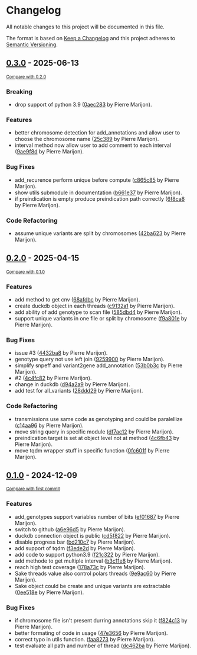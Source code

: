# Changelog

All notable changes to this project will be documented in this file.

The format is based on [Keep a Changelog](http://keepachangelog.com/en/1.0.0/)
and this project adheres to [Semantic Versioning](http://semver.org/spec/v2.0.0.html).

<!-- insertion marker -->
## [0.3.0](https://github.com/SeqOIA-IT/sake_request/releases/tag/0.3.0) - 2025-06-13

<small>[Compare with 0.2.0](https://github.com/SeqOIA-IT/sake_request/compare/0.2.0...0.3.0)</small>

### Breaking

- drop support of python 3.9 ([0aec283](https://github.com/SeqOIA-IT/sake_request/commit/0aec283e1bc6b78c166461b46ed6bfd307ed52fa) by Pierre Marijon).

### Features

- better chromosome detection for add\_annotations and allow user to choose the chromosome name ([25c389](https://github.com/SeqOIA-IT/sake_request/commit/25c38981d091e7a936e10b3a642d66309b278653) by Pierre Marijon).
- interval method now allow user to add comment to each interval ([9ae9f8d](https://github.com/SeqOIA-IT/sake_request/commit/9ae9f8d21939372a3a6abf2190e12339db6d7189) by Pierre Marijon).

### Bug Fixes

- add\_recurence perform unique before compute ([c865c85](https://github.com/SeqOIA-IT/sake_request/commit/c865c85d450b2e28e1c4c4419fb061601b8b61e9) by Pierre Marijon).
- show utils submodule in documentation ([b661e37](https://github.com/SeqOIA-IT/sake_request/commit/b661e37f4e9b5a11eb6a302f5dd4c3d3f6cab73a) by Pierre Marijon).
- if preindication is empty produce preindication path correctly ([6f8ca8](https://github.com/SeqOIA-IT/sake_request/commit/6f8ca83ea117e62621fc701a6761f0b5c543b2ae) by Pierre Marijon).

### Code Refactoring

- assume unique variants are split by chromosomes ([42ba623](https://github.com/SeqOIA-IT/sake_request/commit/42ba6236a655988be27a05d2d04b281773aa9d54) by Pierre Marijon).

## [0.2.0](https://github.com/SeqOIA-IT/sake_request/releases/tag/0.2.0) - 2025-04-15

<small>[Compare with 0.1.0](https://github.com/SeqOIA-IT/sake_request/compare/0.1.0...0.2.0)</small>

### Features

- add method to get cnv ([68afdbc](https://github.com/SeqOIA-IT/sake_request/commit/68afdbcd03895aabf225d496ceb1660a76745ee2) by Pierre Marijon).
- create duckdb object in each threads ([c9132a1](https://github.com/SeqOIA-IT/sake_request/commit/c9132a1156f7a325662f34e7f0c8270066918b79) by Pierre Marijon).
- add ability of add genotype to scan file ([585dbd4](https://github.com/SeqOIA-IT/sake_request/commit/585dbd4cf7c2dc7380621b4597806e831da12781) by Pierre Marijon).
- support unique variants in one file or split by chromosome ([f9a801e](https://github.com/SeqOIA-IT/sake_request/commit/f9a801e6a1f0ba34c26fae5815859cae9af9ffac) by Pierre Marijon).

### Bug Fixes

- issue #3 ([4432ba8](https://github.com/SeqOIA-IT/sake_request/commit/4432ba83caff08d4b1eedeece2508653730f15af) by Pierre Marijon).
- genotype query not use left join ([9259900](https://github.com/SeqOIA-IT/sake_request/commit/925990075108e4cd009e34617cb2db23ee8787e7) by Pierre Marijon).
- simplify snpeff and variant2gene add_annotation ([53b0b3c](https://github.com/SeqOIA-IT/sake_request/commit/53b0b3c8ac1ea401ee53589c73973c56e76e08e3) by Pierre Marijon).
- #2 ([4c4fc82](https://github.com/SeqOIA-IT/sake_request/commit/4c4fc8206574a8b2e1ca767ce6b10f3482cff0d2) by Pierre Marijon).
- change in duckdb ([d94a2a9](https://github.com/SeqOIA-IT/sake_request/commit/d94a2a941de57e414b57a88dd1541506da9944e9) by Pierre Marijon).
- add test for all_variants ([28ddd29](https://github.com/SeqOIA-IT/sake_request/commit/28ddd295c2d035d59087759c81849c25109990d9) by Pierre Marijon).

### Code Refactoring

- transmissions use same code as genotyping and could be paralellize ([c14aa96](https://github.com/SeqOIA-IT/sake_request/commit/c14aa9678056f2eb4e9f7913819303ae99338334) by Pierre Marijon).
- move string query in specific module ([df7ac12](https://github.com/SeqOIA-IT/sake_request/commit/df7ac12ed3ff233d53e358e5e0b6419440620595) by Pierre Marijon).
- preindication target is set at object level not at method ([4c6fb43](https://github.com/SeqOIA-IT/sake_request/commit/4c6fb431703aa54a5bf0a874f0bf2622d01e82ca) by Pierre Marijon).
- move tqdm wrapper stuff in specific function ([0fc601f](https://github.com/SeqOIA-IT/sake_request/commit/0fc601f60588f2a730079ce0b5ed702b19d60920) by Pierre Marijon).

## [0.1.0](https://github.com/SeqOIA-IT/sake_request/releases/tag/0.1.0) - 2024-12-09

<small>[Compare with first commit](https://github.com/SeqOIA-IT/sake_request/compare/e371f8faefbd6a9ef16ece3cdfaabf9091bfdb2a...0.1.0)</small>

### Features

- add_genotypes support variables number of bits ([ef01687](https://github.com/SeqOIA-IT/sake_request/commit/ef01687b0f9cf534cda033ec5105f9ed29b00cbd) by Pierre Marijon).
- switch to github ([a6e96d5](https://github.com/SeqOIA-IT/sake_request/commit/a6e96d590df3976518091664269bab9b03fd1809) by Pierre Marijon).
- duckdb connection object is public ([cd5f822](https://github.com/SeqOIA-IT/sake_request/commit/cd5f8221027b56d0d55ec0ccd36f29ba9f0c6361) by Pierre Marijon).
- disable progress bar ([bd210c7](https://github.com/SeqOIA-IT/sake_request/commit/bd210c7c29cf567b428b2520d99599a4b5160357) by Pierre Marijon).
- add support of tqdm ([f3ede2d](https://github.com/SeqOIA-IT/sake_request/commit/f3ede2d1c4475fdf4d5ab71c82cd7b9a06198a3f) by Pierre Marijon).
- add code to support python3.9 ([f21c322](https://github.com/SeqOIA-IT/sake_request/commit/f21c3223c39c84ba6d8c0b70aecc2fe9e9da195d) by Pierre Marijon).
- add methode to get multiple interval ([b3c11e8](https://github.com/SeqOIA-IT/sake_request/commit/b3c11e883c2c8f3e994df203604593102a36f9a3) by Pierre Marijon).
- reach high test coverage ([178a73c](https://github.com/SeqOIA-IT/sake_request/commit/178a73c1ebcfe8e93f467193d84508b4055a9860) by Pierre Marijon).
- Sake threads value also control polars threads ([9e9ac60](https://github.com/SeqOIA-IT/sake_request/commit/9e9ac608a812f5ce162f8e39a8f44f8ed60674ec) by Pierre Marijon).
- Sake object could be create and unique variants are extractable ([0ee518e](https://github.com/SeqOIA-IT/sake_request/commit/0ee518e3cfeb242bfd6ca8106196a022beccebba) by Pierre Marijon).

### Bug Fixes

- if chromosome file isn't present durring annotations skip it ([f824c13](https://github.com/SeqOIA-IT/sake_request/commit/f824c13121dc79faeb1e4556e610edffb59350f7) by Pierre Marijon).
- better formating of code in usage ([47e3656](https://github.com/SeqOIA-IT/sake_request/commit/47e3656c65fdebad86c6c9ed393abf64342b4125) by Pierre Marijon).
- correct typo in utils function. ([faa8273](https://github.com/SeqOIA-IT/sake_request/commit/faa8273dd5da2ccd6f66242050578c29a7192ffe) by Pierre Marijon).
- test evaluate all path and number of thread ([dc462ba](https://github.com/SeqOIA-IT/sake_request/commit/dc462ba302366647c7c0723706b4b7a282f1990d) by Pierre Marijon).
